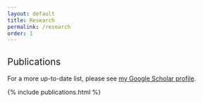 ```yaml
---
layout: default
title: Research
permalink: /research
order: 1
---
```


<!-- ## Publications -->
<h2 style="font-weight:400">Publications</h2>


<p>For a more up-to-date list, please see <a href="https://scholar.google.com/citations?user=exlT558AAAAJ&hl=en">my Google Scholar profile</a>.</p>

{% include publications.html %}



